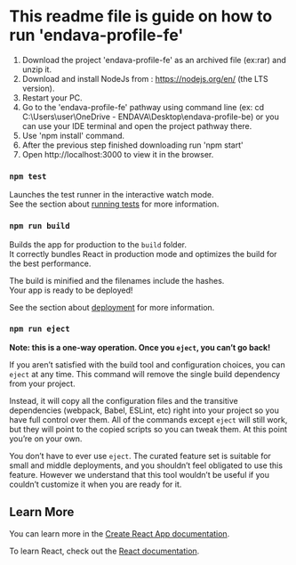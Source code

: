 # This readme file is guide on how to run 'endava-profile-fe'

1. Download the project 'endava-profile-fe' as an archived file (ex:rar) and unzip it.
2. Download and install NodeJs from : https://nodejs.org/en/ (the LTS version).
3. Restart your PC.
4. Go to the 'endava-profile-fe' pathway using command line (ex: cd C:\Users\user\OneDrive - ENDAVA\Desktop\endava-profile-be) or you can use your IDE terminal and open the project pathway there.
5. Use 'npm install' command.
6. After the previous step finished downloading run 'npm start'
7. Open http://localhost:3000 to view it in the browser.

### `npm test`

Launches the test runner in the interactive watch mode.\
See the section about [running tests](https://facebook.github.io/create-react-app/docs/running-tests) for more information.

### `npm run build`

Builds the app for production to the `build` folder.\
It correctly bundles React in production mode and optimizes the build for the best performance.

The build is minified and the filenames include the hashes.\
Your app is ready to be deployed!

See the section about [deployment](https://facebook.github.io/create-react-app/docs/deployment) for more information.

### `npm run eject`

**Note: this is a one-way operation. Once you `eject`, you can’t go back!**

If you aren’t satisfied with the build tool and configuration choices, you can `eject` at any time. This command will remove the single build dependency from your project.

Instead, it will copy all the configuration files and the transitive dependencies (webpack, Babel, ESLint, etc) right into your project so you have full control over them. All of the commands except `eject` will still work, but they will point to the copied scripts so you can tweak them. At this point you’re on your own.

You don’t have to ever use `eject`. The curated feature set is suitable for small and middle deployments, and you shouldn’t feel obligated to use this feature. However we understand that this tool wouldn’t be useful if you couldn’t customize it when you are ready for it.

## Learn More

You can learn more in the [Create React App documentation](https://facebook.github.io/create-react-app/docs/getting-started).

To learn React, check out the [React documentation](https://reactjs.org/).
